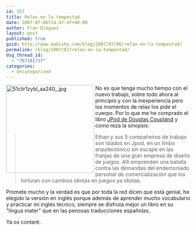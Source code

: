 ```yaml
---
id: 157
title: Relax en la tempestad
date: 2007-07-06T14:47:47+00:00
author: Fran Diéguez
layout: post
published: true
guid: http://www.mabishu.com/blog/2007/07/06/relax-en-la-tempestad/
permalink: /blog/2007/07/relax-en-la-tempestad/
dsq_thread_id:
  - "767181717"
categories:
  - Uncategorized
---
```

<img class="sinborde alignright" alt="51clir1zybl_aa240_.jpg" src="http://www.mabishu.com/wp-content/uploads/2007/07/51clir1zybl_aa240_.jpg" width="240" height="240" align="left" />

No es que tenga mucho tiempo con el nuevo trabajo, sobre todo ahora al principio y con la inexperiencia pero los momentos de relax los pide el cuerpo. Por lo que me he comprado el libro <a title="Jpod de Douglas Coupland en Amazon.co.uk" href="http://www.amazon.co.uk/JPod-Douglas-Coupland/dp/0747585873/ref=pd_bbs_sr_1/026-4118863-0896457?ie=UTF8&amp;s=books&amp;qid=1183735287&amp;sr=8-1" target="_blank">JPod de Douglas Coupland</a> y como reza la sinopsis:
<blockquote>Ethan y sus 5 compañeiros de trabajo son islados en Jpod, en un limbo arquitectónico sin escape en las franjas de una gran empresa de diseño de juegos. Allí emprenden una batalla contra las demandas del endemoniado personal de comercialización que los torturan con cambios idiotas en juegos ya idiotas.</blockquote>
Promete mucho y la verdad es que por toda la red dicen que está genial, he elegido la versión en inglés porque además de aprender mucho vocabulario y practicar mi inglés técnico, siempre se disfruta mejor un libro en su "lingua mater" que en las penosas traducciones españolas.

Ya os contaré.